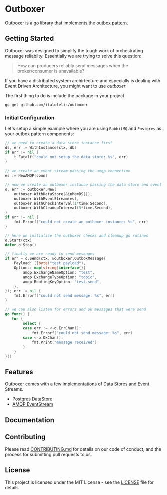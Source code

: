 # Outboxer

Outboxer is a go library that implements the [outbox pattern](http://gistlabs.com/2014/05/the-outbox/).

## Getting Started

Outboxer was designed to simplify the tough work of orchestrating message reliabilty. Essentially we are trying to solve this question:

> How can producers reliably send messages when the broker/consumer is unavailable?

If you have a distributed system archirtecture and especially is dealing with Event Driven Architecture, you might want to use *outboxer*.

The first thing to do is include the package in your project

```sh
go get github.com/italolelis/outboxer
```

### Initial Configuration
Let's setup a simple example where you are using `RabbitMQ` and `Postgres` as your outbox pattern components:

```go
// we need to create a data store instance first
ds, err := WithInstance(ctx, db)
if err != nil {
    t.Fatalf("could not setup the data store: %s", err)
}

// we create an event stream passing the amqp connection
es := NewAMQP(conn)

// now we create an outboxer instance passing the data store and event stream
o, err := outboxer.New(
    outboxer.WithDataStore(&inMemDS{}),
    outboxer.WithEventStream(es),
    outboxer.WithCheckInterval(1*time.Second),
    outboxer.WithCleanupInterval(5*time.Second),
)
if err != nil {
    fmt.Errorf("could not create an outboxer instance: %s", err)
}

// here we initialize the outboxer checks and cleanup go rotines
o.Start(ctx)
defer o.Stop()

// finally we are ready to send messages
if err = o.Send(ctx, &outboxer.OutboxMessage{
    Payload: []byte("test payload"),
    Options: map[string]interface{}{
        amqp.ExchangeNameOption: "test",
        amqp.ExchangeTypeOption: "topic",
        amqp.RoutingKeyOption: "test.send",
    },
}); err != nil {
    fmt.Errorf("could not send message: %s", err)
}

// we can also listen for errors and ok messages that were send
go func() {
   for {
        select {
        case err := <-o.ErrChan():
            fmt.Errorf("could not send message: %s", err)
        case <-o.OkChan():
            fmt.Print("message received")
        }
    }
}()
```

## Features

Outboxer comes with a few implementations of Data Stores and Event Streams.

- [Postgres DataStore](postgres/)
- [AMQP EventStream](amqp/)

## Documentation

## Contributing

Please read [CONTRIBUTING.md](CONTRIBUTING.md) for details on our code of conduct, and the process for submitting pull requests to us.

## License

This project is licensed under the MIT License - see the [LICENSE](LICENSE) file for details

